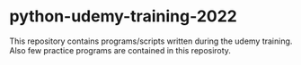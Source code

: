 # python-udemy-training-2022
This repository contains programs/scripts written during the udemy training.
Also few practice programs are contained in this reposiroty.
